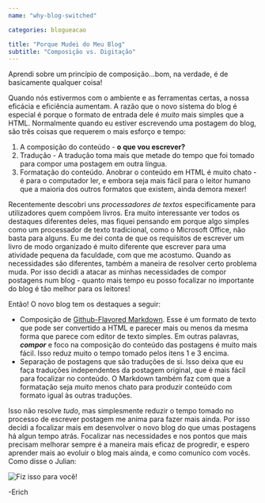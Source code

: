 ```yaml
---
name: "why-blog-switched"

categories: blogueacao

title: "Porque Mudei do Meu Blog"
subtitle: "Composição vs. Digitação"
---
```


Aprendi sobre um princípio de composição...bom, na verdade, é de basicamente qualquer coisa!

Quando nós estivermos com o ambiente e as ferramentas certas, a nossa eficácia e eficiência aumentam. A razão que o novo sistema do blog é especial é porque o formato de entrada dele é *muito* mais simples que a HTML.
Normalmente quando eu estiver escrevendo uma postagem do blog, são três coisas que requerem o mais esforço e tempo:

1. A composição do conteúdo - **o que vou escrever?**
2. Tradução - A tradução toma mais que metade do tempo que foi tomado para compor uma postagem em outra língua.
3. Formatação do conteúdo. Anobrar o conteúdo em HTML é muito chato - é para o computador ler, e embora seja mais fácil para o leitor humano que a maioria dos outros formatos que existem, ainda demora mexer!

Recentemente descobri uns *processadores de textos* especificamente para utilizadores quem compõem livros.
Era muito interessante ver todos os destaques diferentes deles, mas fiquei pensando em porque algo simples como um processador de texto tradicional, como o Microsoft Office, não basta para alguns.
Eu me dei conta de que os requisitos de escrever um livro de modo organizado é muito diferente que escrever para uma atividade pequena da faculdade, com que me acostumo.
Quando as necessidades são diferentes, também a maneira de resolver certo problema muda. Por isso decidi a atacar as minhas necessidades de compor postagens num blog - quanto mais tempo eu posso focalizar no importante do blog é tão melhor para os leitores!

Então! O novo blog tem os destaques a seguir:

* Composição de [Github-Flavored Markdown](TODO:). Esse é um formato de texto que pode ser convertido a HTML e parecer mais ou menos da mesma forma que parece com editor de texto simples. Em outras palavras, ***compor*** e foco na composição do conteúdo das postagens é muito mais fácil. Isso reduz muito o tempo tomado pelos itens 1 e 3 encima.
* Separação de postagens que são traduções de si. Isso deixa que eu faça traduções independentes da postagem original, que é mais fácil para focalizar no conteúdo. O Markdown também faz com que a formatação seja *muito* menos chato para produzir conteúdo com formato igual às outras traduções.

Isso não resolve *tudo*, mas simplesmente reduzir o tempo tomado no processo de escrever postagem me anima para fazer mais ainda. Por isso decidi a focalizar mais em desenvolver o novo blog do que umas postagens há algun tempo atrás.
Focalizar nas necessidades e nos pontos que mais precisam melhorar sempre é a maneira mais eficaz de progredir, e espero aprender mais ao evoluir o blog mais ainda, e como comunico com vocês. Como disse o Julian:

![Fiz isso para você!](http://i.imgur.com/ii7x3d9.gif)

-Erich